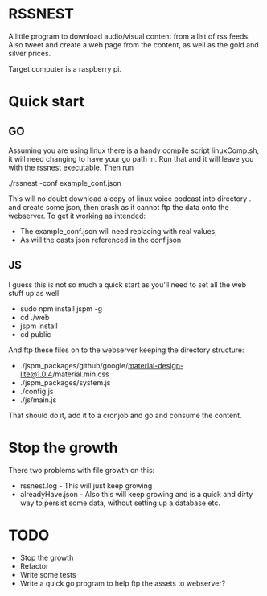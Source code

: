 RSSNEST
=======

A little program to download audio/visual content from a list of rss feeds. Also tweet and create a web page from the content, as well as the gold and silver prices.

Target computer is a raspberry pi.

Quick start 
===========

GO
--

Assuming you are using linux there is a handy compile script linuxComp.sh, it will need changing to have your go path in. Run that and it will leave you with the rssnest executable. Then run

./rssnest -conf example_conf.json

This will no doubt download a copy of linux voice podcast into directory . and create some json, then crash as it cannot ftp the data onto the webserver. To get it working as intended:

*  The example_conf.json will need replacing with real values, 
*  As will the casts json referenced in the conf.json


JS
--
I guess this is not so much a quick start as you'll need to set all the web stuff up as well

* sudo npm install jspm -g
* cd ./web
* jspm install
* cd public

And ftp these files on to the webserver keeping the directory structure:

* ./jspm_packages/github/google/material-design-lite@1.0.4/material.min.css
* ./jspm_packages/system.js
* ./config.js
* ./js/main.js


That should do it, add it to a cronjob and go and consume the content.

Stop the growth
===============
There two problems with file growth on this:

* rssnest.log      - This will just keep growing
* alreadyHave.json - Also this will keep growing and is a quick and dirty way to persist some data, without setting up a database etc.

TODO
====

* Stop the growth
* Refactor
* Write some tests
* Write a quick go program to help ftp the assets to webserver?
